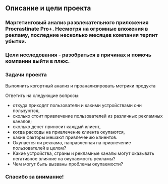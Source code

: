 ## Описание и цели проекта

### Маргетинговый анализ развлекательного приложения Procrastinate Pro+. Несмотря на огромные вложения в рекламу, последние несколько месяцев компания терпит убытки.

### Цели исследования - разобраться в причинах и помочь компании выйти в плюс.

### Задачи проекта 
Выполнить когортный анализ и проанализировать метрики продукта

Ответить на следующие вопросы:
- откуда приходят пользователи и какими устройствами они пользуются,
- сколько стоит привлечение пользователей из различных рекламных каналов;
- сколько денег приносит каждый клиент,
- когда расходы на привлечение клиента окупаются,
- какие факторы мешают привлечению клиентов.
- Окупается ли реклама, направленная на привлечение пользователей в целом?
- Какие устройства, страны и рекламные каналы могут оказывать негативное влияние на окупаемость рекламы?
- Чем могут быть вызваны проблемы окупаемости?

### Спасибо за внимание!